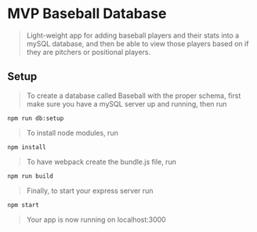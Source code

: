 # MVP Baseball Database #

> Light-weight app for adding baseball players and their stats into a mySQL database, and then be able to view those players based on if they are pitchers or positional players.

## Setup ##
  > To create a database called Baseball with the proper schema, first make sure you have a mySQL server up and running, then run
  ```
npm run db:setup
```
  > To install node modules, run
```
npm install
```
  > To have webpack create the bundle.js file, run
```
npm run build
```
  > Finally, to start your express server run
```
npm start
```
  > Your app is now running on localhost:3000

